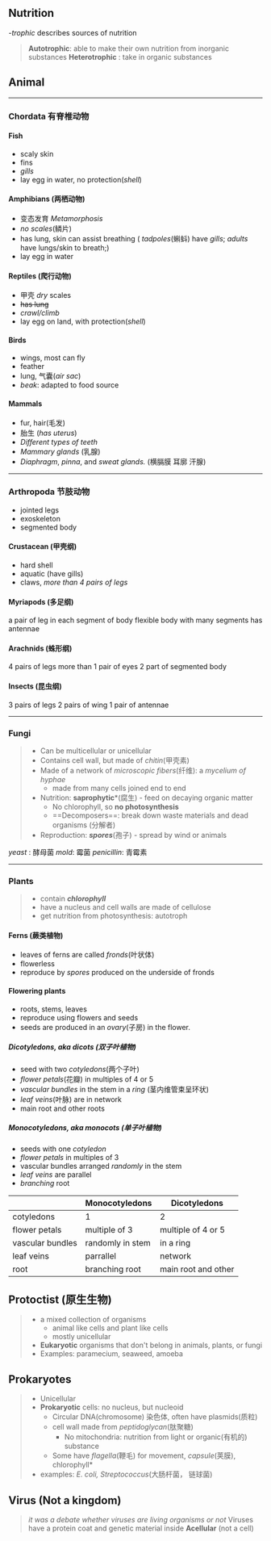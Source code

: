 ## Nutrition
*-trophic* describes sources of nutrition
> **Autotrophic**: able to make their own nutrition from inorganic substances
> **Heterotrophic** : take in organic substances

## Animal
--------------
### Chordata 有脊椎动物
#### Fish
- scaly skin
- fins
- *gills*
- lay egg in water, no protection(*shell*)
#### Amphibians (两栖动物)
- 变态发育 *Metamorphosis*
- *no scales*(鳞片)
- has lung, skin can assist breathing ( *tadpoles*(蝌蚪) have *gills*; *adults* have lungs/skin to breath;)
- lay egg in water

#### Reptiles (爬行动物)
- 甲壳 *dry* scales
- <del>has lung</del>
- *crawl/climb*
- lay egg on land, with protection(*shell*)

#### Birds
- wings, most can fly
- feather
- lung, 气囊(*air sac*)
- *beak*: adapted to food source

#### Mammals
- fur, hair(毛发)
- 胎生 (*has uterus*)
- *Different types of teeth*
- *Mammary glands* (乳腺)
- *Diaphragm*, *pinna*, and *sweat glands.* (横膈膜 耳廓 汗腺)
----------------
### Arthropoda 节肢动物
- jointed legs
- exoskeleton
- segmented body

#### Crustacean (甲壳纲)
- hard shell
- aquatic (have gills)
- claws, *more than 4 pairs of legs*
#### Myriapods (多足纲)
a pair of leg in each segment of body
flexible body with many segments
has antennae

#### Arachnids  (蛛形纲)
4 pairs of legs
more than 1 pair of eyes
2 part of segmented body

#### Insects (昆虫纲)
3 pairs of legs
2 pairs of wing
1 pair of antennae


-----------
### Fungi

> - Can be multicellular or unicellular
> - Contains cell wall, but made of *chitin*(甲壳素)
> - Made of a network of *microscopic fibers*(纤维): a *mycelium of hyphae*
> 	- made from many cells joined end to end
> - Nutrition: **saprophytic***(腐生) - feed on decaying organic matter
> 	- No chlorophyll, so **no photosynthesis**
> 	- ==Decomposers==: break down waste materials and dead organisms (分解者)
> - Reproduction: ***spores***(孢子) - spread by wind or animals

*yeast* : 酵母菌
*mold*: 霉菌
*penicillin*: 青霉素

-----------
### Plants

> - contain ***chlorophyll***
> - have a nucleus and cell walls are made of cellulose
> - get nutrition from photosynthesis: autotroph
#### Ferns (蕨类植物)
- leaves of ferns are called *fronds*(叶状体)
- flowerless
- reproduce by *spores* produced on the underside of fronds

#### Flowering plants
- roots, stems, leaves
- reproduce using flowers and seeds
- seeds are produced in an *ovary*(子房) in the flower.
##### Dicotyledons, aka dicots (双子叶植物)
- seed with two *cotyledons*(两个子叶)
- *flower petals*(花瓣) in multiples of 4 or 5
- *vascular bundles* in the stem in a *ring* (茎内维管束呈环状)
- *leaf veins*(叶脉) are in network
- main root and other roots

##### Monocotyledons, aka monocots (单子叶植物)
- seeds with one *cotyledon*
- *flower petals* in multiples of 3
- vascular bundles arranged *randomly* in the stem
- *leaf veins* are parallel
- *branching* root

|                  | Monocotyledons   | Dicotyledons        |
| ---------------- | ---------------- | ------------------- |
| cotyledons       | 1                | 2                   |
| flower petals    | multiple of 3    | multiple of 4 or 5  |
| vascular bundles | randomly in stem | in a ring           |
| leaf veins       | parrallel        | network             |
| root             | branching root   | main root and other |

## Protoctist (原生生物)
> - a mixed collection of organisms
> 	- animal like cells and plant like cells
> 	- mostly unicellular
> - **Eukaryotic** organisms that don't belong in animals, plants, or fungi
> - Examples: paramecium, seaweed, amoeba

## Prokaryotes
> - Unicellular
> - **Prokaryotic** cells: no nucleus,  but nucleoid
> 	- Circular DNA(chromosome) 染色体, often have plasmids(质粒)
> 	- cell wall made from *peptidoglycan*(肽聚糖)
> 		- No mitochondria: nutrition from light or organic(有机的) substance
> 	- Some have *flagella*(鞭毛) for movement, *capsule*(荚膜), chlorophyll*
> - examples: *E. coli, Streptococcus*(大肠杆菌， 链球菌)

## Virus (Not a kingdom)
> *it was a debate whether viruses are living organisms or not*
> Viruses have a protein coat and genetic material inside
> **Acellular** (not a cell)